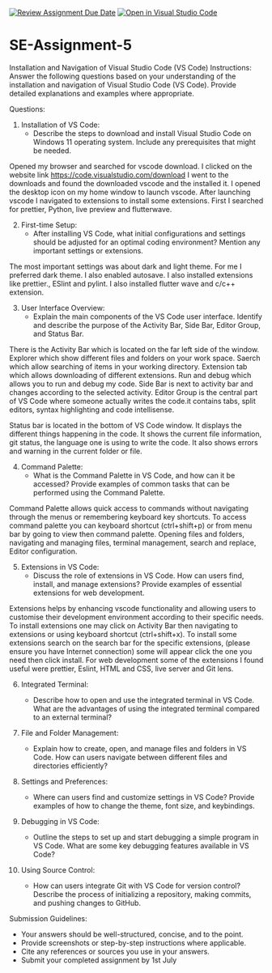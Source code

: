 [![Review Assignment Due Date](https://classroom.github.com/assets/deadline-readme-button-22041afd0340ce965d47ae6ef1cefeee28c7c493a6346c4f15d667ab976d596c.svg)](https://classroom.github.com/a/XoLGRbHq)
[![Open in Visual Studio Code](https://classroom.github.com/assets/open-in-vscode-2e0aaae1b6195c2367325f4f02e2d04e9abb55f0b24a779b69b11b9e10269abc.svg)](https://classroom.github.com/online_ide?assignment_repo_id=15306930&assignment_repo_type=AssignmentRepo)
# SE-Assignment-5
Installation and Navigation of Visual Studio Code (VS Code)
 Instructions:
Answer the following questions based on your understanding of the installation and navigation of Visual Studio Code (VS Code). Provide detailed explanations and examples where appropriate.

 Questions:

1. Installation of VS Code:
   - Describe the steps to download and install Visual Studio Code on Windows 11 operating system. Include any prerequisites that might be needed.

Opened my browser and searched for vscode download. I clicked on the website link https://code.visualstudio.com/download
I went to the downloads and found the downloaded vscode and the installed it. I opened the desktop icon on my home window to launch vscode. After launching vscode I navigated to extensions to install some extensions. First I searched for prettier, Python, live preview and flutterwave. 


2. First-time Setup:
   - After installing VS Code, what initial configurations and settings should be adjusted for an optimal coding environment? Mention any important settings or extensions.

The most important settings was about dark and light theme. For me I preferred dark theme. I also enabled autosave. I also installed extensions like prettier., ESlint and pylint. I also installed flutter wave and c/c++ extension. 

3. User Interface Overview:
   - Explain the main components of the VS Code user interface. Identify and describe the purpose of the Activity Bar, Side Bar, Editor Group, and Status Bar.

There is the Activity Bar which is located on the far left side of the window. 
Explorer which show different files and folders on your work space. 
Saerch which allow searching of items in your working directory. Extension tab which allows downloading of different extensions. Run and debug which allows you to run and debug my code. 
Side Bar is next to activity bar and changes according to the selected activity. 
Editor Group is the central part of VS Code where someone actually writes the code.it contains tabs, split editors, syntax highlighting and code intellisense. 

Status bar is located in the bottom of VS Code window. It displays the different things happening in the code. It shows the current file information, git status, the language one is using to write the code. 
It also shows errors and warning in the current folder or file. 


4. Command Palette:
   - What is the Command Palette in VS Code, and how can it be accessed? Provide examples of common tasks that can be performed using the Command Palette.


Command Palette allows quick access to commands without navigating through the menus or remembering keyboard key shortcuts. To access command palette you can keyboard shortcut (ctrl+shift+p) or from menu bar by going to view then  command palette. 
Opening files and folders, navigating and managing files, terminal management, search and replace, Editor configuration. 

5. Extensions in VS Code:
   - Discuss the role of extensions in VS Code. How can users find, install, and manage extensions? Provide examples of essential extensions for web development.


Extensions helps by enhancing vscode functionality and allowing users to customise their development environment according to their  specific needs. To install extensions one may click on Activity Bar then navigating to extensions or using keyboard shortcut (ctrl+shift+x). 
To install some extensions search on the search bar for the specific extensions, (please ensure you have Internet connection) some will appear click the one you need then click install. 
For web development some of the extensions I found useful were prettier, Eslint, HTML and CSS, live server and Git lens. 


6. Integrated Terminal:
   - Describe how to open and use the integrated terminal in VS Code. What are the advantages of using the integrated terminal compared to an external terminal?

7. File and Folder Management:
   - Explain how to create, open, and manage files and folders in VS Code. How can users navigate between different files and directories efficiently?

8. Settings and Preferences:
   - Where can users find and customize settings in VS Code? Provide examples of how to change the theme, font size, and keybindings.

9. Debugging in VS Code:
   - Outline the steps to set up and start debugging a simple program in VS Code. What are some key debugging features available in VS Code?

10. Using Source Control:
    - How can users integrate Git with VS Code for version control? Describe the process of initializing a repository, making commits, and pushing changes to GitHub.

 Submission Guidelines:
- Your answers should be well-structured, concise, and to the point.
- Provide screenshots or step-by-step instructions where applicable.
- Cite any references or sources you use in your answers.
- Submit your completed assignment by 1st July 

